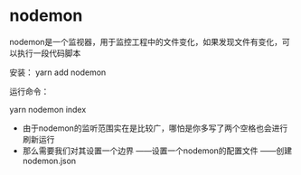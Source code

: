# nodemon

  nodemon是一个监视器，用于监控工程中的文件变化，如果发现文件有变化，可以执行一段代码脚本

   安装： yarn add  nodemon

运行命令：
 
 yarn nodemon  index

  * 由于nodemon的监听范围实在是比较广，哪怕是你多写了两个空格也会进行刷新运行
  * 那么需要我们对其设置一个边界 ——设置一个nodemon的配置文件   ——创建 nodemon.json